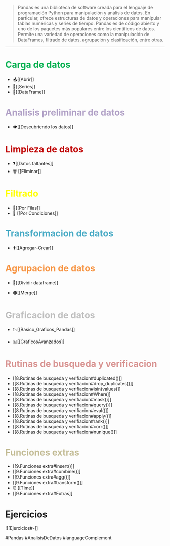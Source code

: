 
>Pandas es una biblioteca de software creada para el lenguaje de programación Python para manipulación y análisis de datos. En particular, ofrece estructuras de datos y operaciones para manipular tablas numéricas y series de tiempo. Pandas es de código abierto y uno de los paquetes más populares entre los científicos de datos. Permite una variedad de operaciones como la manipulación de DataFrames, filtrado de datos, agrupación y clasificación, entre otras.

---
# <font color="#00b050">Carga de datos</font>

- 📤[[Abrir]]
- 📖[[Series]]
- 🧩[[DataFrame]]
# <font color="#b2a2c7">Analisis preliminar de datos</font>

- 👁️[[Descubriendo los datos]]
# <font color="#c00000">Limpieza de datos</font>

- ❓[[Datos faltantes]]
- 🗑️ [[Eliminar]]

# <font color="#ffff00">Filtrado</font>

- 🏁[[Por Filas]]
- 🧐 [[Por Condiciones]]

# <font color="#4bacc6">Transformacion de datos</font>

- ➕[[Agregar-Crear]]
# <font color="#f79646">Agrupacion de datos</font>

- 📐[[Dividir dataframe]]

- 🟤[[Merge]]

# <font color="#bfbfbf">Graficacion de datos</font>

- 📉[[Basico_Graficos_Pandas]]

- 📊[[GraficosAvanzados]]

# <font color="#d99694">Rutinas de busqueda y verificacion</font>

- [[8.Rutinas de busqueda y verifiacion#duplicated()]]
-  [[8.Rutinas de busqueda y verifiacion#drop_duplicates()]]
-  [[8.Rutinas de busqueda y verifiacion#isin(values)]]
-  [[8.Rutinas de busqueda y verifiacion#Where]]
-  [[8.Rutinas de busqueda y verifiacion#mask()]]
-  [[8.Rutinas de busqueda y verifiacion#query()]]
-  [[8.Rutinas de busqueda y verifiacion#eval()]]
-  [[8.Rutinas de busqueda y verifiacion#apply()]]
-  [[8.Rutinas de busqueda y verifiacion#rank()]]
-  [[8.Rutinas de busqueda y verifiacion#corr()]]
-  [[8.Rutinas de busqueda y verifiacion#nunique()]]

# <font color="#c4bd97">Funciones extras</font>

- [[9.Funciones extra#insert()]]
- [[9.Funciones extra#combine()]]
- [[9.Funciones extra#agg()]]
- [[9.Funciones extra#transform()]]
- ⏰ [[Time]]
- [[9.Funciones extra#Extras]]
# Ejercicios

![[Ejercicios#-]]

#Pandas #AnalisisDeDatos #languageComplement


